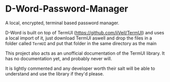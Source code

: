 # D-Word-Password-Manager
A local, encrypted, terminal based password manager.

D-Word is built on top of TermUI (https://github.com/iiVeil/TermUI) and uses a local import of it, just download TermUI aswell and drop the files in a folder called `TermUI` and put that folder in the same directory as the main

This project also acts as an unofficial documentation of the TermUI library. It has no documentation yet, and probably never will.

It is lightly commented and any developer worth their salt will be able to understand and use the library if they'd please.
